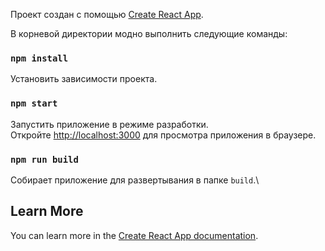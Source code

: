 Проект создан с помощью [Create React App](https://github.com/facebook/create-react-app).

В корневой директории модно выполнить следующие команды:

### `npm install`

Установить зависимости проекта.

### `npm start`

Запустить приложение в режиме разработки.\
Откройте [http://localhost:3000](http://localhost:3000) для просмотра приложения в браузере.

### `npm run build`

Собирает приложение для развертывания в папке `build`.\

## Learn More

You can learn more in the [Create React App documentation](https://facebook.github.io/create-react-app/docs/getting-started).

